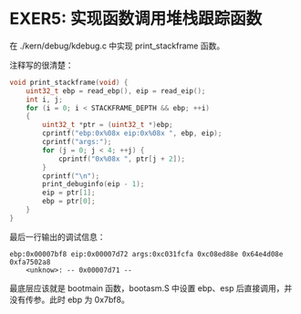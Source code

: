 # EXER5: 实现函数调用堆栈跟踪函数

在 ./kern/debug/kdebug.c 中实现 print_stackframe 函数。

注释写的很清楚：

```C
void print_stackframe(void) {
    uint32_t ebp = read_ebp(), eip = read_eip();
    int i, j;
    for (i = 0; i < STACKFRAME_DEPTH && ebp; ++i)
    {
        uint32_t *ptr = (uint32_t *)ebp;
        cprintf("ebp:0x%08x eip:0x%08x ", ebp, eip);
        cprintf("args:");
        for (j = 0; j < 4; ++j) {
            cprintf("0x%08x ", ptr[j + 2]);
        }
        cprintf("\n");
        print_debuginfo(eip - 1);
        eip = ptr[1];
        ebp = ptr[0];
    }
}
```

最后一行输出的调试信息：

```
ebp:0x00007bf8 eip:0x00007d72 args:0xc031fcfa 0xc08ed88e 0x64e4d08e 0xfa7502a8
    <unknow>: -- 0x00007d71 --
```

最底层应该就是 bootmain 函数，bootasm.S 中设置 ebp、esp 后直接调用，并没有传参。此时 ebp 为 0x7bf8。
